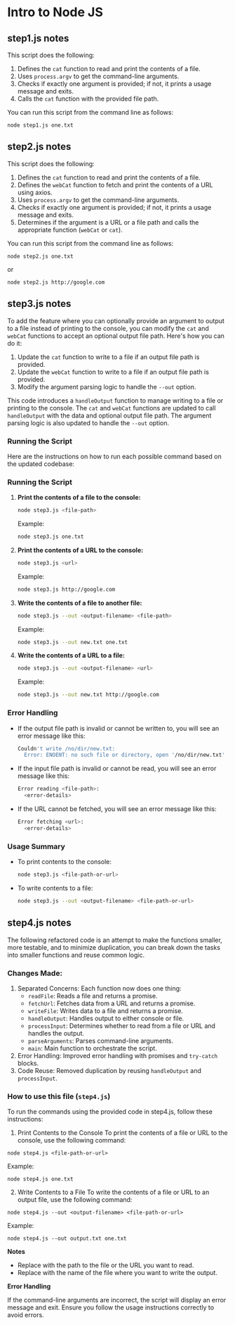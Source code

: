 # Intro to Node JS

## step1.js notes

This script does the following:

1. Defines the `cat` function to read and print the contents of a file.
2. Uses `process.argv` to get the command-line arguments.
3. Checks if exactly one argument is provided; if not, it prints a usage message and exits.
4. Calls the `cat` function with the provided file path.

You can run this script from the command line as follows:

```
node step1.js one.txt
```

## step2.js notes

This script does the following:

1. Defines the `cat` function to read and print the contents of a file.
2. Defines the `webCat` function to fetch and print the contents of a URL using axios.
3. Uses `process.argv` to get the command-line arguments.
4. Checks if exactly one argument is provided; if not, it prints a usage message and exits.
5. Determines if the argument is a URL or a file path and calls the appropriate function (`webCat` or `cat`).

You can run this script from the command line as follows:

```
node step2.js one.txt
```

or

```
node step2.js http://google.com
```

## step3.js notes

To add the feature where you can optionally provide an argument to output to a file instead of printing to the console, you can modify the `cat` and `webCat` functions to accept an optional output file path. Here's how you can do it:

1. Update the `cat` function to write to a file if an output file path is provided.
2. Update the `webCat` function to write to a file if an output file path is provided.
3. Modify the argument parsing logic to handle the `--out` option.

This code introduces a `handleOutput` function to manage writing to a file or printing to the console. The `cat` and `webCat` functions are updated to call `handleOutput` with the data and optional output file path. The argument parsing logic is also updated to handle the `--out` option.

### Running the Script

Here are the instructions on how to run each possible command based on the updated codebase:

### Running the Script

1. **Print the contents of a file to the console:**

   ```sh
   node step3.js <file-path>
   ```

   Example:

   ```sh
   node step3.js one.txt
   ```

2. **Print the contents of a URL to the console:**

   ```sh
   node step3.js <url>
   ```

   Example:

   ```sh
   node step3.js http://google.com
   ```

3. **Write the contents of a file to another file:**

   ```sh
   node step3.js --out <output-filename> <file-path>
   ```

   Example:

   ```sh
   node step3.js --out new.txt one.txt
   ```

4. **Write the contents of a URL to a file:**

   ```sh
   node step3.js --out <output-filename> <url>
   ```

   Example:

   ```sh
   node step3.js --out new.txt http://google.com
   ```

### Error Handling

- If the output file path is invalid or cannot be written to, you will see an error message like this:

  ```sh
  Couldn't write /no/dir/new.txt:
    Error: ENOENT: no such file or directory, open '/no/dir/new.txt'
  ```

- If the input file path is invalid or cannot be read, you will see an error message like this:

  ```sh
  Error reading <file-path>:
    <error-details>
  ```

- If the URL cannot be fetched, you will see an error message like this:

  ```sh
  Error fetching <url>:
    <error-details>
  ```

### Usage Summary

- To print contents to the console:

  ```sh
  node step3.js <file-path-or-url>
  ```

- To write contents to a file:
  ```sh
  node step3.js --out <output-filename> <file-path-or-url>
  ```

## step4.js notes

The following refactored code is an attempt to make the functions smaller, more testable, and to minimize duplication, you can break down the tasks into smaller functions and reuse common logic.

### Changes Made:

1. Separated Concerns: Each function now does one thing:
   - `readFile`: Reads a file and returns a promise.
   - `fetchUrl`: Fetches data from a URL and returns a promise.
   - `writeFile`: Writes data to a file and returns a promise.
   - `handleOutput`: Handles output to either console or file.
   - `processInput`: Determines whether to read from a file or URL and handles the output.
   - `parseArguments`: Parses command-line arguments.
   - `main`: Main function to orchestrate the script.
2. Error Handling: Improved error handling with promises and `try-catch` blocks.
3. Code Reuse: Removed duplication by reusing `handleOutput` and `processInput`.

### How to use this file (`step4.js`)

To run the commands using the provided code in step4.js, follow these instructions:

1. Print Contents to the Console
   To print the contents of a file or URL to the console, use the following command:

```
node step4.js <file-path-or-url>
```

Example:

```
node step4.js one.txt
```

2. Write Contents to a File
   To write the contents of a file or URL to an output file, use the following command:

```
node step4.js --out <output-filename> <file-path-or-url>
```

Example:

```
node step4.js --out output.txt one.txt
```

**Notes**

- Replace <file-path-or-url> with the path to the file or the URL you want to read.
- Replace <output-filename> with the name of the file where you want to write the output.

**Error Handling**

If the command-line arguments are incorrect, the script will display an error message and exit. Ensure you follow the usage instructions correctly to avoid errors.
